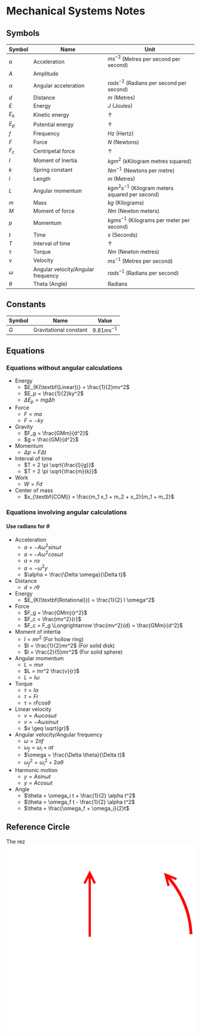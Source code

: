 # Mechanical Systems Notes
## Symbols
|Symbol|Name|Unit|
|---|---|---|
|$a$|Acceleration|$ms^{-2}$ (Metres per second per second)|
|$A$|Amplitude||
|$\alpha$|Angular acceleration|$rads^{-2}$ (Radians per second per second)|
|$d$|Distance|$m$ (Metres)|
|$E$|Energy|$J$ (Joules)|
|$E_k$|Kinetic energy|&uarr;
|$E_p$|Potential energy|&uarr;
|$f$|Frequency|Hz (Hertz)|
|$F$|Force|$N$ (Newtons)|
|$F_c$|Centripetal force| &uarr;
|$I$|Moment of Inertia|$kgm^2$ (kKilogram metres squared)|
|$k$|Spring constant|$Nm^{-1}$ (Newtons per metre)|
|$l$|Length|$m$ (Metres)|
|$L$|Angular momentum|$kgm^2s^{-1}$ (Kilogram meters squared per second)|
|$m$|Mass|$kg$ (Kilograms)|
|$M$|Moment of force|$Nm$ (Newton meters)|
|$p$|Momentum|$kgms^{-1}$ (Kilograms per meter per second)|
|$t$|Time|$s$ (Seconds)|
|$T$|Interval of time|&uarr;
|$\tau$|Torque|$Nm$ (Newton metres)|
|$v$|Velocity|$ms^{-1}$ (Metres per second)|
|$\omega$|Angular velocity/Angular frequency|$rads^{-1}$ (Radians per second)|
|$\theta$|Theta (Angle)|Radians|




## Constants
|Symbol|Name|Value|
|---|---|---|
|$G$|Gravitational constant|$9.81ms^{-1}$|


## Equations
### Equations without angular calculations
- Energy
	- $E_{K(\textbf{Linear})} = \frac{1}{2}mv^2$
	- $E_p = \frac{1}{2}ky^2$
	- $\Delta E_p = mg \Delta h$
- Force
	- $F = ma$
	- $F = -ky$
- Gravity
	- $F_g = \frac{GMm}{d^2}$
	- $g = \frac{GM}{d^2}$
- Momentum
	- $\Delta p = F \Delta t$
- Interval of time
	- $T = 2 \pi \sqrt{\frac{l}{g}}$
	- $T = 2 \pi \sqrt{\frac{m}{k}}$
- Work
	- $W = Fd$
- Center of mass
	- $x_{\textbf{COM}} = \frac{m_1 x_1 + m_2 + x_2}{m_1 + m_2}$

### Equations involving angular calculations
#### Use radians for $\theta$
- Acceleration
	- $a = -A \omega^2 sin \omega t$
	- $a = -A \omega^2 cos \omega t$
	- $a = r \alpha$
	- $a = - \omega^2 y$
	- $\alpha = \frac{\Delta \omega}{\Delta t}$
- Distance
	- $d = r\theta$
- Energy
	- $E_{K(\textbf{Rotational})} = \frac{1}{2} I \omega^2$
- Force
	- $F_g = \frac{GMm}{r^2}$
	- $F_c = \frac{mv^2}{r}$
	- $F_c = F_g \Longrightarrow \frac{mv^2}{d} = \frac{GMm}{d^2}$
- Moment of intertia
	- $I = mr^2$ (For hollow ring)
	- $I = \frac{1}{2}mr^2$ (For solid disk)
	- $I = \frac{2}{5}mr^2$ (For solid sphere)
- Angular momentum
	- $L = mvr$
	- $L = mr^2 \frac{v}{r}$
	- $L = I \omega$
- Torque
	- $\tau = I\alpha$
	- $\tau = Fr$
	- $\tau = r F cos \theta$
- Linear velocity
	- $v = A \omega cos \omega t$
	- $v = -A \omega sin \omega t$
	- $v \geq \sqrt{gr}$
- Angular velocity/Angular frequency
	- $\omega = 2 \pi f$
	- $\omega_f = \omega_i + \alpha t$
	- $\omega = \frac{\Delta \theta}{\Delta t}$
	- $\omega_f^2 = \omega_i^2 + 2 \alpha \theta$
- Harmonic motion
	- $y = A sin \omega t$
	- $y = A cos \omega t$
- Angle
	- $\theta = \omega_i t + \frac{1}{2} \alpha t^2$
	- $\theta = \omega_f t - \frac{1}{2} \alpha t^2$
	- $\theta = \frac{\omega_f + \omega_i}{2}t$
## Reference Circle
The rez
![](assets/reference_circle/preview.png)


